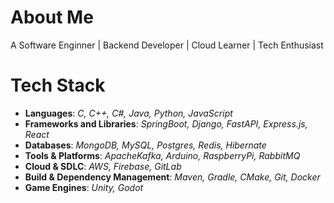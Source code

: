 # About Me
A Software Enginner | Backend Developer | Cloud Learner | Tech Enthusiast

# Tech Stack
- **Languages**: _C, C++, C#, Java, Python, JavaScript_
- **Frameworks and Libraries**: _SpringBoot, Django, FastAPI, Express.js, React_
- **Databases**: _MongoDB, MySQL, Postgres, Redis, Hibernate_
- **Tools & Platforms**: _ApacheKafka, Arduino, RaspberryPi, RabbitMQ_
- **Cloud & SDLC**: _AWS, Firebase, GitLab_
- **Build & Dependency Management**: _Maven, Gradle, CMake, Git, Docker_
- **Game Engines**: _Unity, Godot_
